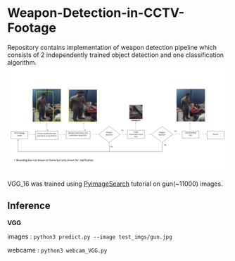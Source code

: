 # Weapon-Detection-in-CCTV-Footage
Repository contains implementation of weapon detection pipeline which consists of 2 independently trained object detection and one classification algorithm.
![Pipeline](VGG_model/pipeline.png)

VGG_16 was trained using [PyimageSearch](https://www.pyimagesearch.com/2019/05/20/transfer-learning-with-keras-and-deep-learning/) tutorial on gun(~11000) images.

## Inference
__VGG__

images :
``` python3 predict.py --image test_imgs/gun.jpg ```

webcame : 
``` python3 webcam_VGG.py ```
